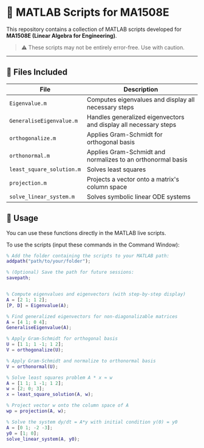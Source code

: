 # 📘 MATLAB Scripts for MA1508E

This repository contains a collection of MATLAB scripts developed for **MA1508E (Linear Algebra for Engineering)**.

> ⚠️ These scripts may not be entirely error-free. Use with caution.

---

## 📂 Files Included

| File                         | Description                                          |
|------------------------------|------------------------------------------------------|
| `Eigenvalue.m`               | Computes eigenvalues and display all necessary steps |
| `GeneraliseEigenvalue.m`     | Handles generalized eigenvectors and display all necessary steps |
| `orthogonalize.m`            | Applies Gram-Schmidt for orthogonal basis           |
| `orthonormal.m`              | 	Applies Gram-Schmidt and normalizes to an orthonormal basis |
| `least_square_solution.m`    | Solves least squares                                |
| `projection.m`               | Projects a vector onto a matrix's column space      |
| `solve_linear_system.m`      | Solves symbolic linear ODE systems                  |


## 🧪 Usage

You can use these functions directly in the MATLAB live scripts.  

To use the scripts (input these commands in the Command Window):

```matlab
% Add the folder containing the scripts to your MATLAB path:
addpath("path/to/your/folder");

% (Optional) Save the path for future sessions:
savepath;


% Compute eigenvalues and eigenvectors (with step-by-step display)
A = [2 1; 1 2];
[P, D] = Eigenvalue(A);

% Find generalized eigenvectors for non-diagonalizable matrices
A = [4 1; 0 4];
GeneraliseEigenvalue(A);

% Apply Gram-Schmidt for orthogonal basis
U = [1 1; 1 -1; 1 2];
V = orthogonalize(U);

% Apply Gram-Schmidt and normalize to orthonormal basis
V = orthonormal(U);

% Solve least squares problem A * x ≈ w
A = [1 1; 1 -1; 1 2];
w = [2; 0; 3];
x = least_square_solution(A, w);

% Project vector w onto the column space of A
wp = projection(A, w);

% Solve the system dy/dt = A*y with initial condition y(0) = y0
A = [0 1; -2 -3];
y0 = [1; 0];
solve_linear_system(A, y0);
